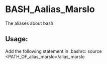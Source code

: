 BASH_Aalias_Marslo
==================

The aliases about bash
## Usage:
Add the following statement in .bashrc:
source <PATH_OF_alias_marslo>/alias_marslo
